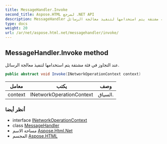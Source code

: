 ```yaml
---
title: MessageHandler.Invoke
second_title: Aspose.HTML لمرجع .NET API
description: MessageHandler طريقة. عند التجاوز في فئة مشتقة يتم استخدامها لتنفيذ معالجة الرسائل.
type: docs
weight: 20
url: /ar/net/aspose.html.net/messagehandler/invoke/
---
```

## MessageHandler.Invoke method

عند التجاوز في فئة مشتقة يتم استخدامها لتنفيذ معالجة الرسائل.

```csharp
public abstract void Invoke(INetworkOperationContext context)
```

| معامل | يكتب | وصف |
| --- | --- | --- |
| context | INetworkOperationContext | السياق. |

### أنظر أيضا

* interface [INetworkOperationContext](../../inetworkoperationcontext/)
* class [MessageHandler](../)
* مساحة الاسم [Aspose.Html.Net](../../messagehandler/)
* المجسم [Aspose.HTML](../../../)


